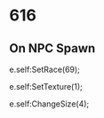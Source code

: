 # 616







## On NPC Spawn

e.self:SetRace(69);

e.self:SetTexture(1);

e.self:ChangeSize(4);






